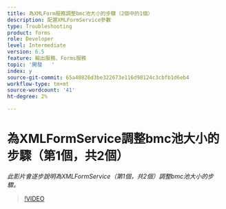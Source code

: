 ```yaml
---
title: 為XMLForm服務調整bmc池大小的步驟（2個中的1個）
description: 配置XMLFormService參數
type: Troubleshooting
product: forms
role: Developer
level: Intermediate
version: 6.5
feature: 輸出服務、Forms服務
topic: '開發   '
index: y
source-git-commit: 65a40826d3be322673e116d98124c3cbfb1d6eb4
workflow-type: tm+mt
source-wordcount: '41'
ht-degree: 2%

---
```


# 為XMLFormService調整bmc池大小的步驟（第1個，共2個）

*此影片會逐步說明為XMLFormService（第1個，共2個）調整bmc池大小的步驟。*

>[!VIDEO](https://video.tv.adobe.com/v/335552?quality=9&learn=on)

